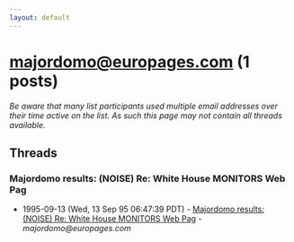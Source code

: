 ```yaml
---
layout: default
---
```


# majordomo@europages.com (1 posts)

_Be aware that many list participants used multiple email addresses over their time active on the list. As such this page may not contain all threads available._

## Threads

### Majordomo results: (NOISE) Re: White House MONITORS Web Pag
+ 1995-09-13 (Wed, 13 Sep 95 06:47:39 PDT) - [Majordomo results: (NOISE) Re: White House MONITORS Web Pag](/archive/1995/09/0e29cbd2ec40735857abab66d3020ad3e6b0c7c653ddb1a789f45d089310f073) - _majordomo@europages.com_

